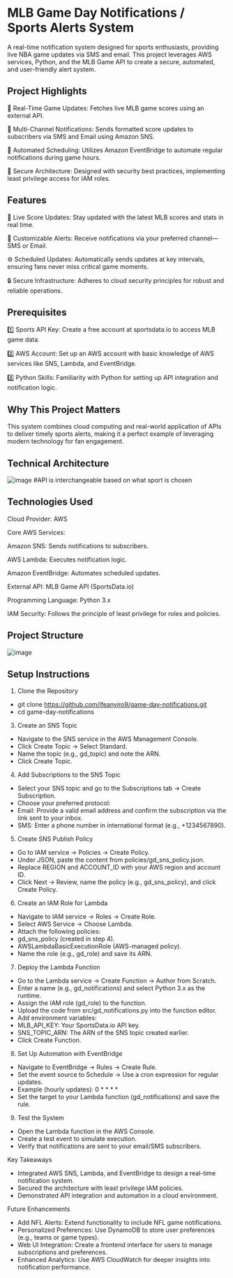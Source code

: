 # MLB Game Day Notifications / Sports Alerts System
A real-time notification system designed for sports enthusiasts, providing live NBA game updates via SMS and email. This project leverages AWS services, Python, and the MLB Game API to create a secure, automated, and user-friendly alert system.

## Project Highlights
🔹 Real-Time Game Updates: Fetches live MLB game scores using an external API.

🔹 Multi-Channel Notifications: Sends formatted score updates to subscribers via SMS and Email using Amazon SNS.

🔹 Automated Scheduling: Utilizes Amazon EventBridge to automate regular notifications during game hours.

🔹 Secure Architecture: Designed with security best practices, implementing least privilege access for IAM roles.

## Features
🏀 Live Score Updates: Stay updated with the latest MLB scores and stats in real time.

📩 Customizable Alerts: Receive notifications via your preferred channel—SMS or Email.

⚙️ Scheduled Updates: Automatically sends updates at key intervals, ensuring fans never miss critical game moments.

🔒 Secure Infrastructure: Adheres to cloud security principles for robust and reliable operations.

## Prerequisites
1️⃣ Sports API Key: Create a free account at sportsdata.io to access MLB game data.

2️⃣ AWS Account: Set up an AWS account with basic knowledge of AWS services like SNS, Lambda, and EventBridge.

3️⃣ Python Skills: Familiarity with Python for setting up API integration and notification logic.

## Why This Project Matters
This system combines cloud computing and real-world application of APIs to deliver timely sports alerts, making it a perfect example of leveraging modern technology for fan engagement.

## Technical Architecture
![image](https://github.com/user-attachments/assets/5d2ba02e-a743-4d41-af13-3b54ccb212d6)
#API is interchangeable based on what sport is chosen

## Technologies Used
Cloud Provider: AWS

Core AWS Services:

Amazon SNS: Sends notifications to subscribers.

AWS Lambda: Executes notification logic.

Amazon EventBridge: Automates scheduled updates.

External API: MLB Game API (SportsData.io)

Programming Language: Python 3.x

IAM Security: Follows the principle of least privilege for roles and policies.

## Project Structure

![image](https://github.com/user-attachments/assets/8c7454fa-fd4e-4829-8d6a-1821f0c9b89d)

## Setup Instructions
1. Clone the Repository
- git clone https://github.com/ifeanyiro9/game-day-notifications.git
- cd game-day-notifications
3. Create an SNS Topic
- Navigate to the SNS service in the AWS Management Console.
- Click Create Topic → Select Standard.
- Name the topic (e.g., gd_topic) and note the ARN.
- Click Create Topic.
4. Add Subscriptions to the SNS Topic
- Select your SNS topic and go to the Subscriptions tab → Create Subscription.
- Choose your preferred protocol:
- Email: Provide a valid email address and confirm the subscription via the link sent to your inbox.
- SMS: Enter a phone number in international format (e.g., +1234567890).
5. Create SNS Publish Policy
- Go to IAM service → Policies → Create Policy.
- Under JSON, paste the content from policies/gd_sns_policy.json.
- Replace REGION and ACCOUNT_ID with your AWS region and account ID.
- Click Next → Review, name the policy (e.g., gd_sns_policy), and click Create Policy.
6. Create an IAM Role for Lambda
- Navigate to IAM service → Roles → Create Role.
- Select AWS Service → Choose Lambda.
- Attach the following policies:
- gd_sns_policy (created in step 4).
- AWSLambdaBasicExecutionRole (AWS-managed policy).
- Name the role (e.g., gd_role) and save its ARN.
7. Deploy the Lambda Function
- Go to the Lambda service → Create Function → Author from Scratch.
- Enter a name (e.g., gd_notifications) and select Python 3.x as the runtime.
- Assign the IAM role (gd_role) to the function.
- Upload the code from src/gd_notifications.py into the function editor.
-  Add environment variables:
- MLB_API_KEY: Your SportsData.io API key.
- SNS_TOPIC_ARN: The ARN of the SNS topic created earlier.
- Click Create Function.
8. Set Up Automation with EventBridge
- Navigate to EventBridge → Rules → Create Rule.
- Set the event source to Schedule → Use a cron expression for regular updates.
- Example (hourly updates): 0 * * * *
- Set the target to your Lambda function (gd_notifications) and save the rule.
9. Test the System
- Open the Lambda function in the AWS Console.
- Create a test event to simulate execution.
- Verify that notifications are sent to your email/SMS subscribers.


Key Takeaways
- Integrated AWS SNS, Lambda, and EventBridge to design a real-time notification system.
- Secured the architecture with least privilege IAM policies.
- Demonstrated API integration and automation in a cloud environment.

Future Enhancements
- Add NFL Alerts: Extend functionality to include NFL game notifications.
- Personalized Preferences: Use DynamoDB to store user preferences (e.g., teams or game types).
- Web UI Integration: Create a frontend interface for users to manage subscriptions and preferences.
- Enhanced Analytics: Use AWS CloudWatch for deeper insights into notification performance.
